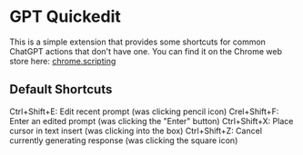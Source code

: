 # GPT Quickedit

This is a simple extension that provides some shortcuts for common ChatGPT actions that don't have one. You can find it on the Chrome web store here: [chrome.scripting](https://developer.chrome.com/docs/extensions/reference/scripting/)

## Default Shortcuts

Ctrl+Shift+E: Edit recent prompt (was clicking pencil icon)
Crel+Shift+F: Enter an edited prompt (was clicking the "Enter" button)
Ctrl+Shift+X: Place cursor in text insert (was clicking into the box)
Ctrl+Shift+Z: Cancel currently generating response (was clicking the square icon)
